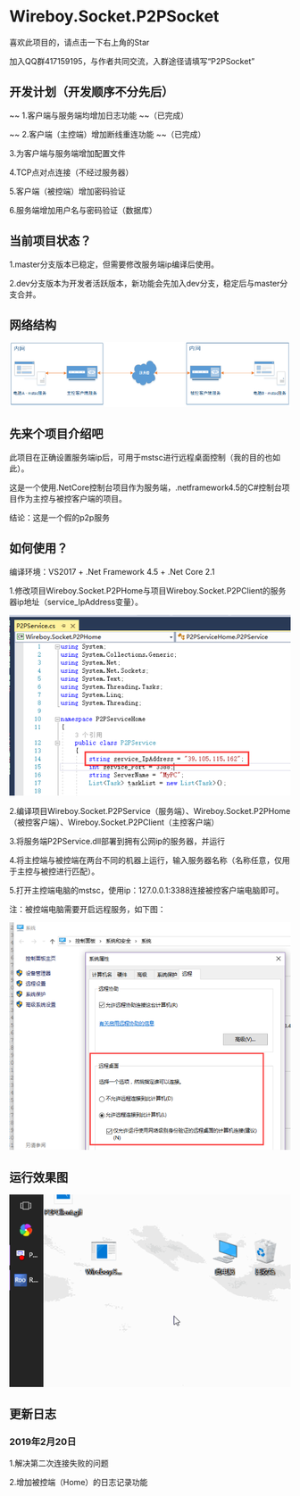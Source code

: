 # Wireboy.Socket.P2PSocket

喜欢此项目的，请点击一下右上角的Star

加入QQ群417159195，与作者共同交流，入群途径请填写“P2PSocket”

## 开发计划（开发顺序不分先后）

~~ 1.客户端与服务端均增加日志功能 ~~（已完成）

~~ 2.客户端（主控端）增加断线重连功能 ~~（已完成）

3.为客户端与服务端增加配置文件

4.TCP点对点连接（不经过服务器）

5.客户端（被控端）增加密码验证

6.服务端增加用户名与密码验证（数据库）

## 当前项目状态？

1.master分支版本已稳定，但需要修改服务端ip编译后使用。

2.dev分支版本为开发者活跃版本，新功能会先加入dev分支，稳定后与master分支合并。

## 网络结构

![img4](Images/img4.png)

## 先来个项目介绍吧

此项目在正确设置服务端ip后，可用于mstsc进行远程桌面控制（我的目的也如此）。

这是一个使用.NetCore控制台项目作为服务端，.netframework4.5的C#控制台项目作为主控与被控客户端的项目。

结论：这是一个假的p2p服务

## 如何使用？

编译环境：VS2017 + .Net Framework 4.5  + .Net Core 2.1

1.修改项目Wireboy.Socket.P2PHome与项目Wireboy.Socket.P2PClient的服务器ip地址（service_IpAddress变量）。

![img1](Images/img1.png)

2.编译项目Wireboy.Socket.P2PService（服务端）、Wireboy.Socket.P2PHome（被控客户端）、Wireboy.Socket.P2PClient（主控客户端）

3.将服务端P2PService.dll部署到拥有公网ip的服务器，并运行

4.将主控端与被控端在两台不同的机器上运行，输入服务器名称（名称任意，仅用于主控与被控进行匹配）。

5.打开主控端电脑的mstsc，使用ip：127.0.0.1:3388连接被控客户端电脑即可。

注：被控端电脑需要开启远程服务，如下图：

![img2](Images/img2.png)

## 运行效果图

![img3](Images/img3.gif)

## 更新日志

### 2019年2月20日

1.解决第二次连接失败的问题

2.增加被控端（Home）的日志记录功能





